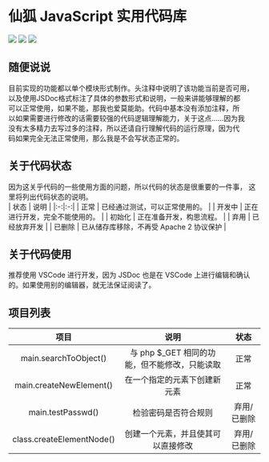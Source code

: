 # 仙狐 JavaScript 实用代码库
![](https://img.shields.io/badge/license-Apache%202-blue) ![](https://img.shields.io/badge/ECMAScript-2022-blue) ![](https://img.shields.io/badge/Language-JavaScript-blue)
## 随便说说
目前实现的功能都以单个模块形式制作。头注释中说明了该功能当前是否可用，  
以及使用JSDoc格式标注了具体的参数形式和说明，一般来讲能够理解的都  
可以正常使用，如果不能，那我也爱莫能助。代码中基本没有添加注释，所  
以如果需要进行修改的话需要较强的代码逻辑理解能力，关于这点……因为我  
没有太多精力去写过多的注释，所以还请自行理解代码的运行原理，因为代  
码如果完全无法正常使用，那么我是不会写状态正常的。

## 关于代码状态
因为这关乎代码的一些使用方面的问题，所以代码的状态是很重要的一件事，
这里将列出代码状态的说明。  
| 状态 | 说明 |
|:-:|:-:|
| 正常 | 已经通过测试，可以正常使用的。 |
| 开发中 | 正在进行开发，完全不能使用的。 |
| 初始化 | 正在准备开发，构思流程。 |
| 弃用 | 已经放弃开发 |
| 已删除 | 已从储存库移除，不再受 Apache 2 协议保护 |

## 关于代码使用
推荐使用 VSCode 进行开发，因为 JSDoc 也是在 VSCode 上进行编辑和确认的。如果使用别的编辑器，就无法保证阅读了。

## 项目列表
| 项目 | 说明 | 状态 |
| :-: | :-: | :-: |
| main.searchToObject() | 与 php $_GET 相同的功能，但不能修改，只能读取 | 正常 |
| main.createNewElement() | 在一个指定的元素下创建新元素 | 正常 |
| main.testPasswd() | 检验密码是否符合规则 | 弃用/已删除 |
| class.createElementNode() | 创建一个元素，并且使其可以直接修改 | 弃用/已删除 |
